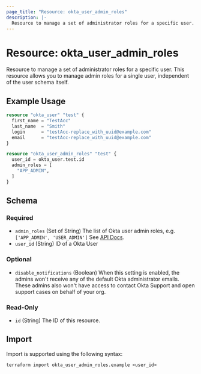 ```yaml
---
page_title: "Resource: okta_user_admin_roles"
description: |-
  Resource to manage a set of administrator roles for a specific user. This resource allows you to manage admin roles for a single user, independent of the user schema itself.
---
```


# Resource: okta_user_admin_roles

Resource to manage a set of administrator roles for a specific user. This resource allows you to manage admin roles for a single user, independent of the user schema itself.

## Example Usage

```terraform
resource "okta_user" "test" {
  first_name = "TestAcc"
  last_name  = "Smith"
  login      = "testAcc-replace_with_uuid@example.com"
  email      = "testAcc-replace_with_uuid@example.com"
}

resource "okta_user_admin_roles" "test" {
  user_id = okta_user.test.id
  admin_roles = [
    "APP_ADMIN",
  ]
}
```

<!-- schema generated by tfplugindocs -->
## Schema

### Required

- `admin_roles` (Set of String) The list of Okta user admin roles, e.g. `['APP_ADMIN', 'USER_ADMIN']` See [API Docs](https://developer.okta.com/docs/reference/api/roles/#role-types).
- `user_id` (String) ID of a Okta User

### Optional

- `disable_notifications` (Boolean) When this setting is enabled, the admins won't receive any of the default Okta administrator emails. These admins also won't have access to contact Okta Support and open support cases on behalf of your org.

### Read-Only

- `id` (String) The ID of this resource.

## Import

Import is supported using the following syntax:

```shell
terraform import okta_user_admin_roles.example <user_id>
```
